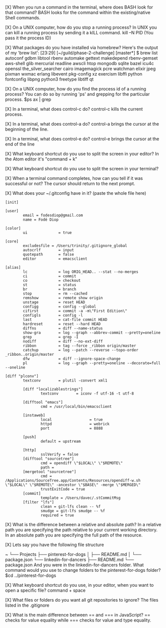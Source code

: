 [X] When you run a command in the terminal, where does BASH look for that command?
BASH looks for the command within the existing/native Shell commands.

[X] On a UNIX computer, how do you stop a running process?
In UNIX you can kill a running process by sending it a kILL command.
kill –N PID (You pass it the process ID)

[X] What packages do you have installed via homebrew?
Here's the output of my 'brew list':
[23:29] [~/guild/phase-2-challenge] [master*] $ brew list
autoconf		gdbm			libtool			rbenv
automake		gettext			makedepend		rbenv-gemset
aws-shell		glib			mercurial		readline
awscli			htop			mongodb			sqlite
bazel			icu4c			openssl			the_silver_searcher
cairo			imagemagick		pcre			watchman
elixir			jpeg			pixman			wxmac
erlang			libevent		pkg-config		xz
exercism		libffi			python
fontconfig		libpng			python3
freetype		libtiff			qt

[X] On a UNIX computer, how do you find the process id of a running process?
You can do so by running 'ps' and grepping for the particular process.
$ps ax | grep <process>

[X] In a terminal, what does control-c do?
control-c kills the current process.

[X] In a terminal, what does control-a do?
control-a brings the cursor at the beginning of the line.

[X] In a terminal, what does control-e do?
control-e brings the cursor at the end of the line

[X] What keyboard shortcut do you use to split the screen in your editor?
In the Atom editor it's "command + k"

[X] What keyboard shortcut do you use to split the screen in your terminal?

[X] When a terminal command completes, how can you tell if it was successful or not?
The cursor should return to the next prompt.

[X] What does your ~/.gitconfig have in it? (paste the whole file here)
```
[init]

[user]
        email = fodesdiop@gmail.com
        name = Fodé Diop

[color]
        ui              = true

[core]
        excludesfile = /Users/trinity/.gitignore_global
        autocrlf        = input
        quotepath       = false
        editor          = emacsclient

[alias]
        lc              = log ORIG_HEAD.. --stat --no-merges
        ci              = commit
        co              = checkout
        st              = status
        br              = branch
        stop            = rm --cached
        remshow         = remote show origin
        unstage         = reset HEAD
        configg         = config --global
        cifirst         = commit -a -m\"First Edition\"
        configls        = config -l
        last            = cat-file commit HEAD
        hardreset       = reset --hard HEAD
        diffns          = diff --name-status
        show-gra        = log --graph --abbrev-commit --pretty=oneline
        grep            = grep -I
        nodiff          = diff --no-ext-diff
        ribbon          = tag --force _ribbon origin/master
        catchup         = log --patch --reverse --topo-order _ribbon..origin/master
        dfw             = diff --ignore-space-change
        pl              = log --graph --pretty=oneline --decorate=full --oneline

[diff "plconv"]
        textconv        = plutil -convert xml1

        [diff "localizablestrings"]
                textconv        = iconv -f utf-16 -t utf-8

        [difftool "emacs"]
                cmd = /usr/local/bin/emacsclient

        [instaweb]
                local                 = true
                httpd                 = webrick
                port                  = 8888

        [push]
                default = upstream

        [http]
                sslVerify = false
        [difftool "sourcetree"]
                cmd = opendiff \"$LOCAL\" \"$REMOTE\"
                path =
        [mergetool "sourcetree"]
                cmd = /Applications/SourceTree.app/Contents/Resources/opendiff-w.sh \"$LOCAL\" \"$REMOTE\" -ancestor \"$BASE\" -merge \"$MERGED\"
                trustExitCode = true
        [commit]
                template = /Users/davec/.stCommitMsg
        [filter "lfs"]
                clean = git-lfs clean -- %f
                smudge = git-lfs smudge -- %f
                required = true
```

[X] What is the difference between a relative and absolute path?
In a relative path you are specifying the path relative to your current working directory.
In an absolute path you are specifying the full path of the resource.

[X] Lets say you have the following file structure

~
└── Projects
    ├── pinterest-for-dogs
    │   ├── README.md
    │   └── package.json
    └── linkedin-for-dancers
        ├── README.md
        └── package.json
And you were in the linkedin-for-dancers folder. What command would you use to change folders to the pinterest-for-dogs folder?
$cd ../pinterest-for-dogs

[X] What keyboard shortcut do you use, in your editor, when you want to open a specific file?
command + space

[X] What files or folders do you want all git repositories to ignore?
The files listed in the .gitignore

[X] What is the main difference between == and === in JavaScript?
== checks for value equality while === checks for value and type equality.

